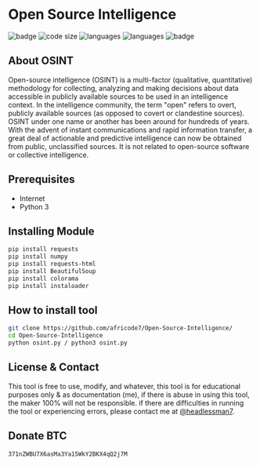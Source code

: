 # Open Source Intelligence
![badge](https://img.shields.io/badge/Coded%20by-HeadlessMan-green)
![code size](https://img.shields.io/github/languages/code-size/africode7/Open-Source-Intelligence)
![languages](https://img.shields.io/github/languages/count/africode7/Open-Source-Intelligence)
![languages](https://img.shields.io/github/languages/top/africode7/Open-Source-Intelligence)
![badge](https://img.shields.io/badge/Team-XploitSec--ID-green)

## About OSINT

Open-source intelligence (OSINT) is a multi-factor (qualitative, quantitative) methodology for collecting, analyzing and making decisions about data accessible in publicly available sources to be used in an intelligence context. In the intelligence community, the term "open" refers to overt, publicly available sources (as opposed to covert or clandestine sources). OSINT under one name or another has been around for hundreds of years. With the advent of instant communications and rapid information transfer, a great deal of actionable and predictive intelligence can now be obtained from public, unclassified sources. It is not related to open-source software or collective intelligence. 

## Prerequisites

* Internet
* Python 3

## Installing Module

```bash
pip install requests
pip install numpy
pip install requests-html
pip install BeautifulSoup
pip install colorama
pip install instaloader
```

## How to install tool

```bash
git clone https://github.com/africode7/Open-Source-Intelligence/
cd Open-Source-Intelligence
python osint.py / python3 osint.py
```

## License & Contact

This tool is free to use, modify, and whatever, this tool is for educational purposes only & as documentation (me), if there is abuse in using this tool, the maker 100% will not be responsible. if there are difficulties in running the tool or experiencing errors, please contact me at [@headlessman7](https://t.me/headlessman7).

## Donate BTC

```bash
371nZWBU7X6asMa3Ya15WkY2BKX4qQ2j7M
```
